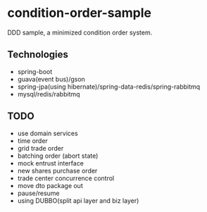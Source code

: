 # condition-order-sample

DDD sample, a minimized condition order system.

## Technologies

- spring-boot
- guava(event bus)/gson
- spring-jpa(using hibernate)/spring-data-redis/spring-rabbitmq
- mysql/redis/rabbitmq

## TODO

- use domain services
- time order
- grid trade order
- batching order (abort state)
- mock entrust interface
- new shares purchase order
- trade center concurrence control
- move dto package out
- pause/resume
- using DUBBO(split api layer and biz layer)
